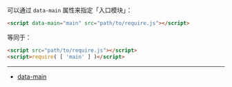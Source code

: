 可以通过 `data-main` 属性来指定「入口模块」：

```html
<script data-main="main" src="path/to/require.js"></script>
```

等同于：

```html
<script src="path/to/require.js"></script>
<script>require( [ 'main' ] )</script>
```

---

- [data-main](http://requirejs.org/docs/api.html#data-main)
